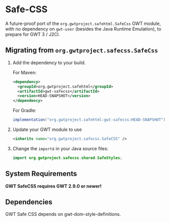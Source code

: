 # Safe-CSS

A future-proof port of the `org.gwtproject.safehtml.SafeCss` GWT module, with no dependency on `gwt-user` (besides the Java Runtime Emulation), to prepare for GWT 3 / J2Cl.

##  Migrating from `org.gwtproject.safecss.SafeCss`

1. Add the dependency to your build.

   For Maven:

   ```xml
   <dependency>
     <groupId>org.gwtproject.safehtml</groupId>
     <artifactId>gwt-safecss</artifactId>
     <version>HEAD-SNAPSHOT</version>
   </dependency>
   ```

   For Gradle:

   ```gradle
   implementation("org.gwtproject.safehtml:gwt-safecss:HEAD-SNAPSHOT")
   ```

2. Update your GWT module to use

   ```xml
   <inherits name="org.gwtproject.safecss.SafeCSS" />
   ```

3. Change the `import`s in your Java source files:

   ```java
   import org.gwtproject.safecss.shared.SafeStyles;
   ```

## System Requirements

**GWT SafeCSS requires GWT 2.9.0 or newer!**


## Dependencies

GWT Safe CSS depends on gwt-dom-style-definitions.
